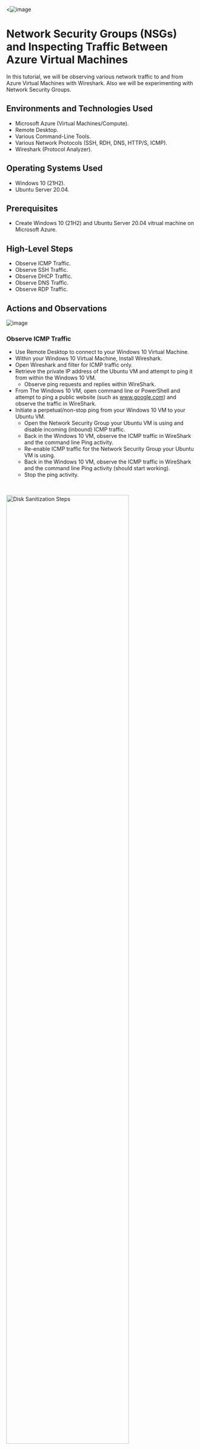 
<![image](https://github.com/user-attachments/assets/7e283f2f-5787-4639-a16f-7cb02386d7fa) 
>
</p>

<h1>Network Security Groups (NSGs) and Inspecting Traffic Between Azure Virtual Machines</h1>
In this tutorial, we will be observing various network traffic to and from Azure Virtual Machines with Wireshark. Also we will be experimenting with Network Security Groups. <br />


<h2>Environments and Technologies Used</h2>

- Microsoft Azure (Virtual Machines/Compute).
- Remote Desktop.
- Various Command-Line Tools.
- Various Network Protocols (SSH, RDH, DNS, HTTP/S, ICMP).
- Wireshark (Protocol Analyzer).

<h2>Operating Systems Used </h2>

- Windows 10 (21H2).
- Ubuntu Server 20.04.

<h2>Prerequisites </h2>

- Create Windows 10 (21H2) and Ubuntu Server 20.04 vitrual machine on Microsoft Azure.

<h2>High-Level Steps</h2>

- Observe ICMP Traffic.
- Observe SSH Traffic.
- Observe DHCP Traffic.
- Observe DNS Traffic.
- Observe RDP Traffic.

<h2>Actions and Observations</h2>

![image](https://github.com/user-attachments/assets/3a3f70df-c69a-4057-9250-98069d2209b8)

</p>
<p>
<h3>Observe ICMP Traffic</h3>

- Use Remote Desktop to connect to your Windows 10 Virtual Machine.
- Within your Windows 10 Virtual Machine, Install Wireshark.
- Open Wireshark and filter for ICMP traffic only.
- Retrieve the private IP address of the Ubuntu VM and attempt to ping it from within the Windows 10 VM.
   - Observe ping requests and replies within WireShark.
- From The Windows 10 VM, open command line or PowerShell and attempt to ping a public website (such as www.google.com) and observe the traffic in WireShark.
- Initiate a perpetual/non-stop ping from your Windows 10 VM to your Ubuntu VM.
   - Open the Network Security Group your Ubuntu VM is using and disable incoming (inbound) ICMP traffic.
   - Back in the Windows 10 VM, observe the ICMP traffic in WireShark and the command line Ping activity.
   - Re-enable ICMP traffic for the Network Security Group your Ubuntu VM is using.
   - Back in the Windows 10 VM, observe the ICMP traffic in WireShark and the command line Ping activity (should start working).
   - Stop the ping activity.

</p>
<br />

<p>
<img src="https://i.imgur.com/J0YnD3J.jpg" height="80%" width="80%" alt="Disk Sanitization Steps"/>
</p>
<p>
<h3>Observe SSH Traffic</h3>

- Back in Wireshark, filter for SSH traffic only.
- From your Windows 10 VM, “SSH into” your Ubuntu Virtual Machine (via its private IP address).
   - Type commands (username, pwd, etc) into the linux SSH connection and observe SSH traffic spam in WireShark.
   - Exit the SSH connection by typing ‘exit’ and pressing [Enter].

</p>
<br />

<p>
<img src="https://i.imgur.com/nCCPjVw.jpg" height="80%" width="80%" alt="Disk Sanitization Steps"/>
</p>
<p>
<h3>Observe DHCP Traffic</h3>

- Back in Wireshark, filter for DHCP traffic only.
- From your Windows 10 VM, attempt to issue your VM a new IP address from the command line (ipconfig /renew).
   - Observe the DHCP traffic appearing in WireShark.

</p>
<br />

<p>
<img src="https://i.imgur.com/bB8jYer.jpg" height="80%" width="80%" alt="Disk Sanitization Steps"/>
</p>
<p>
<h3>Observe DNS Traffic</h3>

- Back in Wireshark, filter for DNS traffic only.
- From your Windows 10 VM within a command line, use nslookup to see what google.com and disney.com’s IP addresses are.
   - Observe the DNS traffic being show in WireShark.
